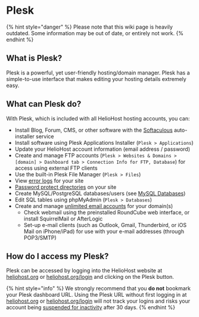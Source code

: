 # Plesk
{% hint style="danger" %} Please note that this wiki page is heavily outdated. Some information may be out of date, or entirely not work.  {% endhint %}

## What is Plesk?

Plesk is a powerful, yet user-friendly hosting/domain manager. Plesk has a simple-to-use interface that makes editing your hosting details extremely easy.

## What can Plesk do?

With Plesk, which is included with all HelioHost hosting accounts, you can:

* Install Blog, Forum, CMS, or other software with the [Softaculous](softaculous.md) auto-installer service
* Install software using Plesk Applications Installer (`Plesk > Applications`)
* Update your HelioHost account information (email address / password)
* Create and manage FTP accounts (`Plesk > Websites & Domains > [domain] > Dashboard tab > Connection Info for FTP, Database`) for access using external FTP clients
* Use the built-in Plesk File Manager (`Plesk > Files`)
* View [error logs](../tutorials/plesk/view-error-logs.md) for your site
* [Password protect directories](../tutorials/plesk/password-protect-directory.md) on your site
* Create MySQL/PostgreSQL databases/users (see [MySQL Databases](../management/mysql.md))
* Edit SQL tables using phpMyAdmin (`Plesk > Databases`)
* Create and manage [unlimited email accounts](unlimited-email-accounts.md) for your domain(s)
  * Check webmail using the preinstalled RoundCube web interface, or install SquirrelMail or AfterLogic
  * Set-up e-mail clients (such as Outlook, Gmail, Thunderbird, or iOS Mail on iPhone/iPad) for use with your e-mail addresses (through POP3/SMTP)

## How do I access my Plesk?

Plesk can be accessed by logging into the HelioHost website at [heliohost.org](https://heliohost.org/) or [heliohost.org/login](https://heliohost.org/login/) and clicking on the Plesk button.

{% hint style="info" %}
We strongly recommend that you **do not** bookmark your Plesk dashboard URL. Using the Plesk URL without first logging in at [heliohost.org](https://heliohost.org/) or [heliohost.org/login](https://heliohost.org/login/) will not track your logins and risks your account being [suspended for inactivity](https://wiki.helionet.org/accounts/suspension-policy#inactivity-policy) after 30 days.
{% endhint %}
